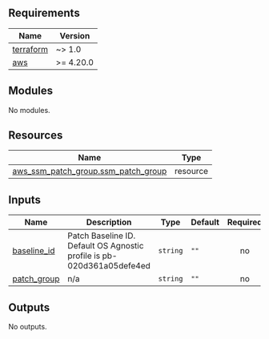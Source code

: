 <!-- BEGIN_TF_DOCS -->
## Requirements

| Name | Version |
|------|---------|
| <a name="requirement_terraform"></a> [terraform](#requirement\_terraform) | ~> 1.0 |
| <a name="requirement_aws"></a> [aws](#requirement\_aws) | >= 4.20.0 |

## Modules

No modules.

## Resources

| Name | Type |
|------|------|
| [aws_ssm_patch_group.ssm_patch_group](https://registry.terraform.io/providers/hashicorp/aws/latest/docs/resources/ssm_patch_group) | resource |

## Inputs

| Name | Description | Type | Default | Required |
|------|-------------|------|---------|:--------:|
| <a name="input_baseline_id"></a> [baseline\_id](#input\_baseline\_id) | Patch Baseline ID. Default OS Agnostic profile is pb-020d361a05defe4ed | `string` | `""` | no |
| <a name="input_patch_group"></a> [patch\_group](#input\_patch\_group) | n/a | `string` | `""` | no |

## Outputs

No outputs.
<!-- END_TF_DOCS -->